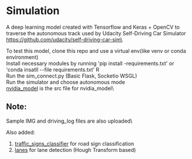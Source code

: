 # Simulation

A deep learning model created with Tensorflow and Keras + OpenCV to traverse the autonomous track used by Udacity Self-Driving Car Simulator\
https://github.com/udacity/self-driving-car-sim\

To test this model, clone this repo and use a virtual env(like venv or conda environment)\
Install necessary modules by running 'pip install -requirements.txt' or 'conda insatll --file requirements.txt' R\
Run the sim_connect.py (Basic Flask, Socketio WSGL)\
Run the simulator and choose autonomous mode\
[nvidia_model](https://github.com/Vignesh-Desmond/simulation/blob/master/nvidia_model.py) is the src file for nvidia_model\

## Note:
Sample IMG and driving_log files are also uploaded\

Also added:
1. [traffic_signs_classifier](https://github.com/Vignesh-Desmond/simulation/blob/master/traffic_signs_classifier.py) for road sign classification
2. [lanes](https://github.com/Vignesh-Desmond/simulation/blob/master/lanes.py) for lane detection (Hough Transform based)
